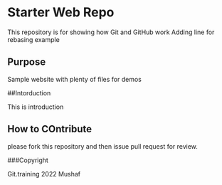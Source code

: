 # Starter Web Repo

This repository is for showing how Git and GitHub work
Adding line for rebasing example

## Purpose

Sample website with plenty of files for demos

##Intorduction

This is introduction 

## How to COntribute 


please fork this repository and then issue pull request for review.

###Copyright

Git.training 2022 Mushaf